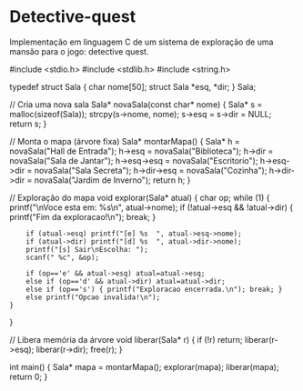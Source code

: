 # Detective-quest
Implementação em linguagem C de um sistema de exploração de uma mansão para o jogo: detective quest.
    
#include <stdio.h>
#include <stdlib.h>
#include <string.h>

typedef struct Sala {
    char nome[50];
    struct Sala *esq, *dir;
} Sala;

// Cria uma nova sala
Sala* novaSala(const char* nome) {
    Sala* s = malloc(sizeof(Sala));
    strcpy(s->nome, nome);
    s->esq = s->dir = NULL;
    return s;
}

// Monta o mapa (árvore fixa)
Sala* montarMapa() {
    Sala* h = novaSala("Hall de Entrada");
    h->esq = novaSala("Biblioteca");
    h->dir = novaSala("Sala de Jantar");
    h->esq->esq = novaSala("Escritorio");
    h->esq->dir = novaSala("Sala Secreta");
    h->dir->esq = novaSala("Cozinha");
    h->dir->dir = novaSala("Jardim de Inverno");
    return h;
}

// Exploração do mapa
void explorar(Sala* atual) {
    char op;
    while (1) {
        printf("\nVoce esta em: %s\n", atual->nome);
        if (!atual->esq && !atual->dir) { printf("Fim da exploracao!\n"); break; }

        if (atual->esq) printf("[e] %s  ", atual->esq->nome);
        if (atual->dir) printf("[d] %s  ", atual->dir->nome);
        printf("[s] Sair\nEscolha: ");
        scanf(" %c", &op);

        if (op=='e' && atual->esq) atual=atual->esq;
        else if (op=='d' && atual->dir) atual=atual->dir;
        else if (op=='s') { printf("Exploracao encerrada.\n"); break; }
        else printf("Opcao invalida!\n");
    }
}

// Libera memória da árvore
void liberar(Sala* r) {
    if (!r) return;
    liberar(r->esq);
    liberar(r->dir);
    free(r);
}

int main() {
    Sala* mapa = montarMapa();
    explorar(mapa);
    liberar(mapa);
    return 0;
}

